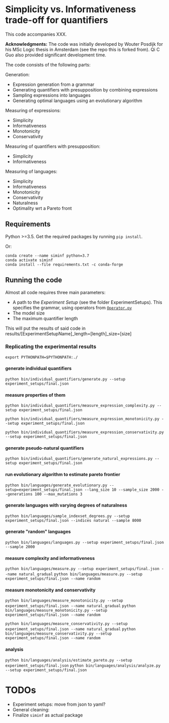 
# Simplicity vs. Informativeness trade-off for quantifiers

This code accompanies XXX.  

**Acknowledgments:** The code was initially developed by Wouter Posdijk for his MSc Logic thesis in Amsterdam (see the repo this is forked from).  Qi C Guo also provided significant development time.

The code consists of the following parts:

Generation:

- Expression generation from a grammar
- Generating quantifiers with presupposition by combining expressions
- Sampling expressions into languages
- Generating optimal languages using an evolutionary algorithm

Measuring of expressions:

- Simplicity
- Informativeness
- Monotonicity
- Conservativity

Measuring of quantifiers with presupposition:

- Simplicity
- Informativeness

Measuring of languages:

- Simplicity
- Informativeness
- Monotonicity
- Conservativity
- Naturalness
- Optimality wrt a Pareto front


## Requirements

Python >=3.5. Get the required packages by running `pip install`.

Or: 
```
conda create --name siminf python=3.7
conda activate siminf
conda install --file requirements.txt -c conda-forge
```


## Running the code

Almost all code requires three main parameters:

- A path to the _Experiment Setup_ (see the folder ExperimentSetups). This specifies the grammar, using operators from [`Operator.py`](Code/Operator.py)
- The model size
- The maximum quantifier length

This will put the results of said code in results/[ExperimentSetupName]\_length=[length]\_size=[size]

### Replicating the experimental results

`export PYTHONPATH=$PYTHONPATH:./`


#### generate individual quantifiers

`python bin/individual_quantifiers/generate.py --setup experiment_setups/final.json`


#### measure properties of them

`python bin/individual_quantifiers/measure_expression_complexity.py --setup experiment_setups/final.json`

`python bin/individual_quantifiers/measure_expression_monotonicity.py --setup experiment_setups/final.json`

`python bin/individual_quantifiers/measure_expression_conservativity.py --setup experiment_setups/final.json`


#### generate pseudo-natural quantifiers

`python bin/individual_quantifiers/generate_natural_expressions.py --setup experiment_setups/final.json`


#### run evolutionary algorithm to estimate pareto frontier

`python bin/languages/generate_evolutionary.py --setup=experiment_setups/final.json --lang_size 10 --sample_size 2000 --generations 100 --max_mutations 3`


#### generate languages with varying degrees of naturalness

`python bin/languages/sample_indexset_degrees.py --setup experiment_setups/final.json --indices natural --sample 8000`

#### generate "random" languages
`python bin/languages/languages.py --setup experiment_setups/final.json --sample 2000`


#### measure complexity and informativeness

`python bin/languages/measure.py --setup experiment_setups/final.json --name natural_gradual`
`python bin/languages/measure.py --setup experiment_setups/final.json --name random`

#### measure monotonicity and conservativity

`python bin/languages/measure_monotonicity.py --setup experiment_setups/final.json --name natural_gradual`
`python bin/languages/measure_monotonicity.py --setup experiment_setups/final.json --name random`

`python bin/languages/measure_conservativity.py --setup experiment_setups/final.json --name natural_gradual`
`python bin/languages/measure_conservativity.py --setup experiment_setups/final.json --name random`


#### analysis

`python bin/languages/analysis/estimate_pareto.py --setup experiment_setups/final.json`
`python bin/languages/analysis/analyze.py --setup experiment_setups/final.json`

# TODOs

* Experiment setups: move from json to yaml?
* General cleaning:
* Finalize `siminf` as actual package